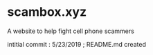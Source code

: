 # scambox.xyz
A website to help fight cell phone scammers

intitial commit : 5/23/2019 ; README.md created
